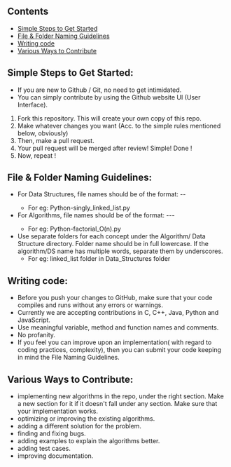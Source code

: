## Contents

* [Simple Steps to Get Started](#Simple-Steps-to-Get-Started)
* [File & Folder Naming Guidelines](#File-&-Folder-Naming-Guidelines)
* [Writing code](#Writing-Code)
* [Various Ways to Contribute](#Various-Ways-to--Contribute)

## Simple Steps to Get Started:

* If you are new to Github / Git, no need to get intimidated. 
* You can simply contribute by using the Github website UI (User Interface).

1. Fork this repository. This will create your own copy of this repo.
2. Make whatever changes you want (Acc. to the simple rules mentioned below, obviously)
3. Then, make a pull request.
4. Your pull request will be merged after review! Simple! Done ! 
5. Now, repeat !


## File & Folder Naming Guidelines:

* For Data Structures, file names should be of the format: <Language>-<Data Structure>-<Version Number>
  * For eg: Python-singly_linked_list.py
* For Algorithms, file names should be of the format: <Language>-<Data Structure>-<Time Complexity>-<Version Number>
  * For eg: Python-factorial_O(n).py
* Use separate folders for each concept under the Algorithm/ Data Structure directory. Folder name should be in full lowercase. If the algorithm/DS name has multiple words, separate them by underscores. 
  * For eg: linked_list folder in Data_Structures folder

## Writing code:

* Before you push your changes to GitHub, make sure that your code compiles and runs without any errors or warnings. 
* Currently we are accepting contributions in C, C++, Java, Python and JavaScript.
* Use meaningful variable, method and function names and comments.
* No profanity.
* If you feel you can improve upon an implementation( with regard to coding practices, complexity), then you can submit your code keeping in mind the File Naming Guidelines.

## Various Ways to Contribute:
* implementing new algorithms in the repo, under the right section. Make a new section for it if it doesn't fall under any section. Make sure that your implementation works.
* optimizing or improving the existing algorithms.
* adding a different solution for the problem.
* finding and fixing bugs.
* adding examples to explain the algorithms better.
* adding test cases.
* improving documentation.




